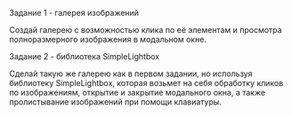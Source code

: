 Задание 1 - галерея изображений

Создай галерею с возможностью клика по её элементам и просмотра полноразмерного изображения в модальном окне. 

Задание 2 - библиотека SimpleLightbox

Сделай такую же галерею как в первом задании, но используя библиотеку SimpleLightbox, которая возьмет на себя обработку кликов по изображениям, открытие и закрытие модального окна, а также пролистывание изображений при помощи клавиатуры. 
